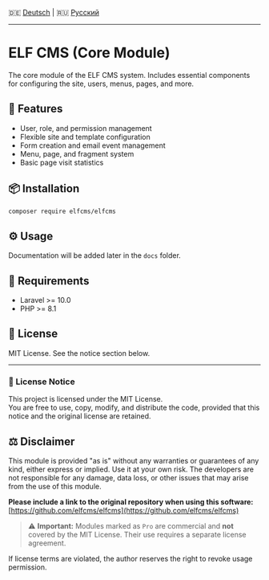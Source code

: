 🇩🇪 [Deutsch](README.de.md) | 🇷🇺 [Русский](README.ru.md)

---
# ELF CMS (Core Module)

The core module of the ELF CMS system. Includes essential components for configuring the site, users, menus, pages, and more.

## 🚀 Features

- User, role, and permission management
- Flexible site and template configuration
- Form creation and email event management
- Menu, page, and fragment system
- Basic page visit statistics

## 📦 Installation

```bash
composer require elfcms/elfcms
```

## ⚙️ Usage

Documentation will be added later in the `docs` folder.

## 🧩 Requirements

- Laravel >= 10.0
- PHP >= 8.1

## 🪪 License

MIT License. See the notice section below.

---

### 📜 License Notice

This project is licensed under the MIT License.  
You are free to use, copy, modify, and distribute the code, provided that this notice and the original license are retained.

## ⚖️ Disclaimer

This module is provided "as is" without any warranties or guarantees of any kind, either express or implied. Use it at your own risk. The developers are not responsible for any damage, data loss, or other issues that may arise from the use of this module.

**Please include a link to the original repository when using this software:**  
[https://github.com/elfcms/elfcms](https://github.com/elfcms/elfcms)

> ⚠️ **Important:** Modules marked as `Pro` are commercial and **not** covered by the MIT License. Their use requires a separate license agreement.

If license terms are violated, the author reserves the right to revoke usage permission.
